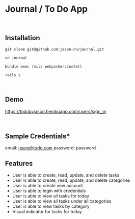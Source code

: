 # Journal / To Do App

<br/>

## Installation

```
git clone git@github.com:jason-nn/journal.git
```

```
cd journal
```

```
bundle exec rails webpacker:install
```

```
rails s
```

<br/>

## Demo

https://todobyjason.herokuapp.com/users/sign_in

<br/>

## Sample Credentials\*

email: jason@todo.com
password: password
<br/>

## Features

- User is able to create, read, update, and delete tasks
- User is able to create, read, update, and delete categories
- User is able to create new account
- User is able to login with credentials
- User is able to view all tasks for today
- User is able to view all tasks under all categories
- User is able to view tasks by category
- Visual indicator for tasks for today
